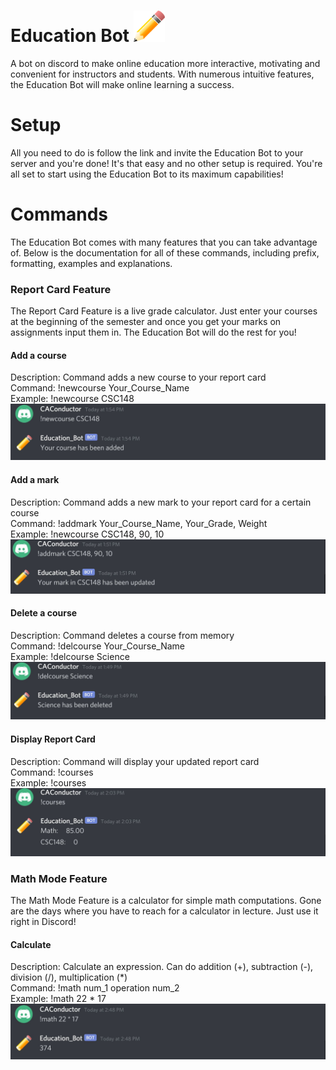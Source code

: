 # Education Bot <img src="images/pencil.png" alt="drawing" width="50"/>

A bot on discord to make online education more interactive, motivating and convenient for instructors and students. With numerous intuitive features, the Education Bot will make online learning a success.


# Setup
All you need to do is follow the link and invite the Education Bot to your server and you're done! It's that easy and no other setup is required. You're all set to start using the Education Bot to its maximum capabilities!

# Commands
The Education Bot comes with many features that you can take advantage of. Below is the documentation for all of these commands, including prefix, formatting, examples and explanations. 

### Report Card Feature ###
The Report Card Feature is a live grade calculator. Just enter your courses at the beginning of the semester and once you get your marks on assignments input them in. The Education Bot will do the rest for you!

#### Add a course ####
Description: Command adds a new course to your report card\
Command: !newcourse Your_Course_Name\
Example: !newcourse CSC148\
![](images/newcourse1.JPG)

#### Add a mark ####
Description: Command adds a new mark to your report card for a certain course\
Command: !addmark Your_Course_Name, Your_Grade, Weight \
Example: !newcourse CSC148, 90, 10\
![](images/addmark.JPG)

#### Delete a course ####
Description: Command deletes a course from memory\
Command: !delcourse Your_Course_Name \
Example: !delcourse Science\
![](images/delcourse.JPG)

#### Display Report Card ####
Description: Command will display your updated report card\
Command: !courses \
Example: !courses\
![](images/courses.JPG)

### Math Mode Feature ###
The Math Mode Feature is a calculator for simple math computations. Gone are the days where you have to reach for a calculator in lecture. Just use it right in Discord!

#### Calculate ####
Description: Calculate an expression. Can do addition (+), subtraction (-), division (/), multiplication (*)\
Command: !math num_1 operation num_2 \
Example: !math 22 * 17\
![](images/math.JPG)
